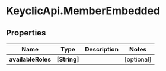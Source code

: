 # KeyclicApi.MemberEmbedded

## Properties
Name | Type | Description | Notes
------------ | ------------- | ------------- | -------------
**availableRoles** | **[String]** |  | [optional] 


